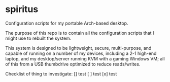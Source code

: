 # spiritus
Configuration scripts for my portable Arch-based desktop.

The purpose of this repo is to contain all the configuration scripts that I might use to rebuilt the system.

This system is designed to be lightweight, secure, multi-purpose, and capable of running on a number of my devices, including a 2-1 high-end laptop, and my desktop/server running KVM with a gaming Windows VM; all of this from a USB thumbdrive optimized to reduce reads/writes.

Checklist of thing to investigate:
[] test
[ ] test
[x] test
